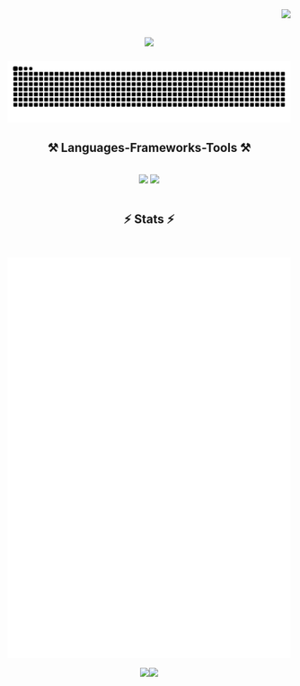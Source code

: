  
<img align="right" src="https://visitor-badge.laobi.icu/badge?page_id=Daniel97er.Daniel97er" />

<h1 align="center">
    <img src="https://readme-typing-svg.herokuapp.com/?font=Righteous&size=35&center=true&vCenter=true&width=500&height=70&duration=4000&lines=Hi+There!+👋;+I'm+Daniel!;" />
</h1>

![Snake animation](https://raw.githubusercontent.com/Daniel97er/Daniel97er/output/github-contribution-grid-snake-dark.svg)

<h2 align="center">⚒️ Languages-Frameworks-Tools ⚒️</h2>
<br>
<div align="center">
    <img src="https://skillicons.dev/icons?i=react,bootstrap,html,css,vscode,github,git" />
    <img src="https://skillicons.dev/icons?i=nodejs,python,javascript,c,java,mysql,flask,django" /><br>
</div>
<br>

<h2 align="center">⚡ Stats ⚡</h2>
<br>

![TopLangs](https://raw.githubusercontent.com/Daniel97er/Daniel97er/main/top-langs.svg)

<div  style="display: flex; justify-content: center;">
  <img src="https://github-readme-stats.vercel.app/api/top-langs/?username=Daniel97er&langs_count=6&layout=compact&theme=dark" height="195" />
  <img src="https://github-readme-streak-stats.herokuapp.com/?user=Daniel97er&theme=dark" style="height: 195px;"/>
</div>
